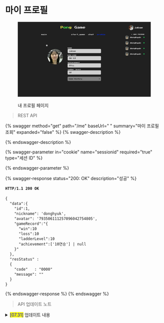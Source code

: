 # 마이 프로필

<figure><img src="../../.gitbook/assets/image (11).png" alt=""><figcaption><p>내 프로필 페이지</p></figcaption></figure>



> REST API

{% swagger method="get" path="/me" baseUrl=" " summary="마이 프로필 조회" expanded="false" %}
{% swagger-description %}

{% endswagger-description %}

{% swagger-parameter in="cookie" name="sessionid" required="true" type="세션 ID" %}

{% endswagger-parameter %}

{% swagger-response status="200: OK" description="성공" %}
<pre class="language-json"><code class="lang-json"><strong>HTTP/1.1 200 OK
</strong>
{ 
  "data":{
    "id":1,
    "nickname": 'donghyuk',
    "avatar": '793506111257096042754805',
    "gameRecord":"{
      "win":10
      "loss":10
      "ladderLevel":10
      "achievement":['10연승'] | null
    }"
  },
  "resStatus" :
  {
    "code"   : "0000"
    "message": ""
  }
}
</code></pre>
{% endswagger-response %}
{% endswagger %}



> API 업데이트 노트

<details>

<summary><mark style="color:blue;">[07.31]</mark> 업데이트 내용</summary>

#### <mark style="background-color:yellow;">마이 프로필 조회</mark> (/me)

* 간단한 유저 정보를 조회한다.
* **이메일**과 **핸드폰 번호**는 포함되지 않는다.

</details>

